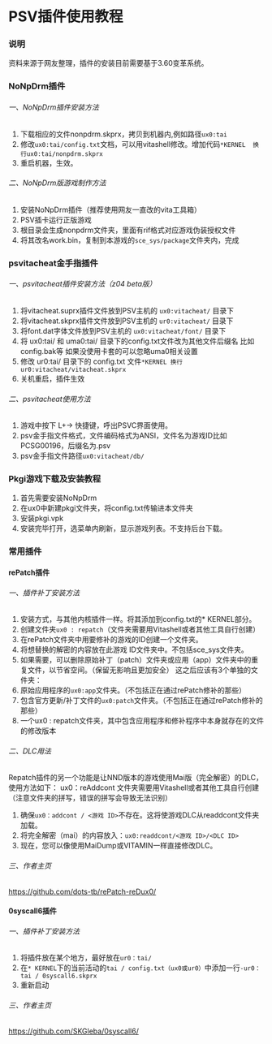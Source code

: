 # PSV插件使用教程  

### 说明  
资料来源于网友整理，插件的安装目前需要基于3.60变革系统。  

### NoNpDrm插件  
###### 一、NoNpDrm插件安装方法  
1. 下载相应的文件nonpdrm.skprx，拷贝到机器内,例如路径``ux0:tai``
2. 修改``ux0:tai/config.txt``文档，可以用vitashell修改。增加代码``*KERNEL  换行ux0:tai/nonpdrm.skprx``
3. 重启机器，生效。

###### 二、NoNpDrm版游戏制作方法  
1. 安装NoNpDrm插件（推荐使用网友一直改的vita工具箱）
2. PSV插卡运行正版游戏
3. 根目录会生成nonpdrm文件夹，里面有rif格式对应游戏伪装授权文件
4. 将其改名work.bin，复制到本游戏的`sce_sys/package`文件夹内，完成

### psvitacheat金手指插件  
###### 一、psvitacheat插件安装方法（z04 beta版）
1. 将vitacheat.suprx插件文件放到PSV主机的 ``ux0:vitacheat/`` 目录下
2. 将vitacheat.skprx插件文件放到PSV主机的 ``ur0:vitacheat/`` 目录下
3. 将font.dat字体文件放到PSV主机的 ``ux0:vitacheat/font/`` 目录下
4. 将 ux0:tai/ 和 uma0:tai/ 目录下的config.txt文件改为其他文件后缀名 比如config.bak等 如果没使用卡套的可以忽略uma0相关设置
5. 修改 ur0:tai/ 目录下的 config.txt 文件``*KERNEL 换行ur0:vitacheat/vitacheat.skprx``
6. 关机重启，插件生效

###### 二、psvitacheat使用方法
1. 游戏中按下 L+→ 快捷键，呼出PSVC界面使用。
2. psv金手指文件格式，文件编码格式为ANSI，文件名为游戏ID比如PCSG00196，后缀名为.psv
3. psv金手指文件路径``ux0:vitacheat/db/``

### Pkgi游戏下载及安装教程
1. 首先需要安装NoNpDrm
2. 在ux0中新建pkgi文件夹，将config.txt传输进本文件夹
3. 安装pkgi.vpk
4. 安装完毕打开，选菜单内刷新，显示游戏列表。不支持后台下载。

### 常用插件
#### rePatch插件  
###### 一、插件补丁安装方法
1. 安装方式，与其他内核插件一样。将其添加到config.txt的* KERNEL部分。
2. 创建文件夹``ux0 : repatch``（文件夹需要用Vitashell或者其他工具自行创建）
3. 在rePatch文件夹中用要修补的游戏的ID创建一个文件夹。
4. 将想替换的解密的内容放在此游戏 ID文件夹中。不包括sce_sys文件夹。
5. 如果需要，可以删除原始补丁（patch）文件夹或应用（app）文件夹中的重复文件，以节省空间。（保留无影响且更加安全）
这之后应该有3个单独的文件夹：
1. 原始应用程序的``ux0:app``文件夹。（不包括正在通过rePatch修补的那些）
2. 包含官方更新/补丁文件的``ux0:patch``文件夹。（不包括正在通过rePatch修补的那些）
3. 一个ux0 : repatch文件夹，其中包含应用程序和修补程序中本身就存在的文件的修改版本  

###### 二、DLC用法
Repatch插件的另一个功能是让NND版本的游戏使用Mai版（完全解密）的DLC，使用方法如下：
ux0：reAddcont 文件夹需要用Vitashell或者其他工具自行创建（注意文件夹的拼写，错误的拼写会导致无法识别）
1. 确保``ux0：addcont / <游戏 ID>``不存在。这将使游戏DLC从readdcont文件夹加载。
2. 将完全解密（mai）的内容放入：``ux0:readdcont/<游戏 ID>/<DLC ID>``
3. 现在，您可以像使用MaiDump或VITAMIN一样直接修改DLC。

###### 三、作者主页
https://github.com/dots-tb/rePatch-reDux0/

#### 0syscall6插件  
###### 一、插件补丁安装方法
1. 将插件放在某个地方，最好放在``ur0：tai/``
1. 在``* KERNEL``下的当前活动的``tai / config.txt（ux0或ur0）``中添加一行``-ur0：tai / 0syscall6.skprx``
1. 重新启动

###### 三、作者主页
https://github.com/SKGleba/0syscall6/
